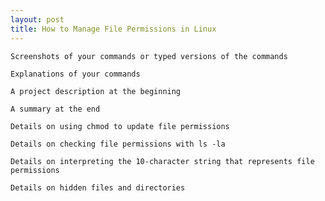 ```yaml
---
layout: post
title: How to Manage File Permissions in Linux
---    
```

    
    Screenshots of your commands or typed versions of the commands

    Explanations of your commands

    A project description at the beginning

    A summary at the end

    Details on using chmod to update file permissions

    Details on checking file permissions with ls -la

    Details on interpreting the 10-character string that represents file permissions

    Details on hidden files and directories